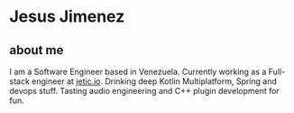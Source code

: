 # Jesus Jimenez

## about me

I am a Software Engineer based in Venezuela. Currently working as a Full-stack engineer at [jetic.io](https://jetic.io/). Drinking deep Kotlin Multiplatform, Spring and devops stuff. Tasting audio engineering and C++ plugin development for fun.     
